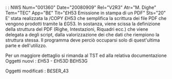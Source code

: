  :  : NWS Num="001360" Date="20080909" Rel="V2R3" Atr="M. Dighe" Tem="TEC" App="B£" Tit="£H53 Emissione in stampa di un PDF" Sts="20"
E' stata realizzata la /COPY £H53 che semplifica la scrittura dei file PDF che vengono prodotti tramite la £G53. In sostanza, viene scissa la definizione della struttura del PDF (Righe, Intestazioni, Riquadri ecc.) che viene delegata a degli script, dalla valorizzazione dei che dati che riempiono la struttura stessa. Il programma deve perciò occuparsi solo di quest'ultima parte e dell'utilizzo.

Per un maggiore dettaglio si rimanda al TST ed alla relativa documentazione 
Oggetti nuovi : 
£H53 - £H53D
B£H53G

Oggetti modificati : 
B£SER_43

